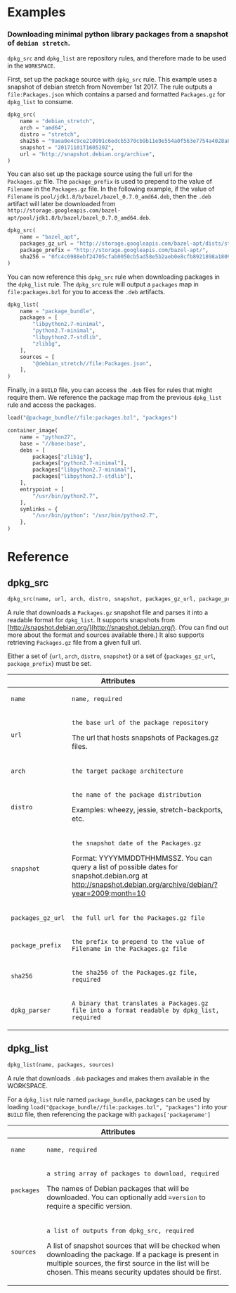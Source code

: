 # Examples

### **Downloading minimal python library packages from a snapshot of `debian stretch`**.

`dpkg_src` and `dpkg_list` are repository rules, and therefore made to be used in the `WORKSPACE`.

First, set up the package source with `dpkg_src` rule.  This example uses a snapshot of debian stretch from November 1st 2017.  The rule outputs a `file:Packages.json` which contains a parsed and formatted `Packages.gz` for `dpkg_list` to consume.

```python
dpkg_src(
    name = "debian_stretch",
    arch = "amd64",
    distro = "stretch",
    sha256 = "9aea0e4c9ce210991c6edcb5370cb9b11e9e554a0f563e7754a4028a8fd0cb73",
    snapshot = "20171101T160520Z",
    url = "http://snapshot.debian.org/archive",
)
```

You can also set up the package source using the full url for the `Packages.gz` file. The `package_prefix` is used to
prepend to the value of `Filename` in the `Packages.gz` file. In the following example, if the value of `Filename` is
`pool/jdk1.8/b/bazel/bazel_0.7.0_amd64.deb`, then the `.deb` artifact will later be downloaded from
`http://storage.googleapis.com/bazel-apt/pool/jdk1.8/b/bazel/bazel_0.7.0_amd64.deb`.

```python
dpkg_src(
    name = "bazel_apt",
    packages_gz_url = "http://storage.googleapis.com/bazel-apt/dists/stable/jdk1.8/binary-amd64/Packages.gz",
    package_prefix = "http://storage.googleapis.com/bazel-apt/",
    sha256 = "0fc4c6988ebf24705cfab0050cb5ad58e5b2aeb0e8cfb8921898a1809042416c",
)
```

You can now reference this `dpkg_src` rule when downloading packages in the `dpkg_list` rule.  The `dpkg_src` rule will output a `packages` map in `file:packages.bzl` for you to access the `.deb` artifacts. 

```python
dpkg_list(
    name = "package_bundle",
    packages = [
        "libpython2.7-minimal",
        "python2.7-minimal",
        "libpython2.7-stdlib",
        "zlib1g",
    ],
    sources = [
        "@debian_stretch//file:Packages.json",
    ],
)
```

Finally, in a `BUILD` file, you can access the `.deb` files for rules that might require them.  We reference the package map from the previous `dpkg_list` rule and access the packages.  

```python
load("@package_bundle//file:packages.bzl", "packages")

container_image(
    name = "python27",
    base = "//base:base",
    debs = [
        packages["zlib1g"],
        packages["python2.7-minimal"],
        packages["libpython2.7-minimal"],
        packages["libpython2.7-stdlib"],
    ],
    entrypoint = [
        "/usr/bin/python2.7",
    ],
    symlinks = {
        "/usr/bin/python": "/usr/bin/python2.7",
    },
)
```

# Reference

## dpkg_src

```python
dpkg_src(name, url, arch, distro, snapshot, packages_gz_url, package_prefix, sha256, dpkg_parser)
```

A rule that downloads a `Packages.gz` snapshot file and parses it into a readable format for `dpkg_list`.
It supports snapshots from [http://snapshot.debian.org/](http://snapshot.debian.org/). (You can find out more about the format and sources available there.)
It also supports retrieving `Packages.gz` file from a given full url.

Either a set of {`url`, `arch`, `distro`, `snapshot`} or a set of {`packages_gz_url`, `package_prefix`} must be set.

<table class="table table-condensed table-bordered table-params">
  <colgroup>
    <col class="col-param" />
    <col class="param-description" />
  </colgroup>
  <thead>
    <tr>
      <th colspan="2">Attributes</th>
    </tr>
  </thead>
  <tbody>
    <tr>
      <td><code>name</code></td>
      <td>
        <p><code>name, required</code></p>
      </td>
    </tr>
    <tr>
      <td><code>url</code></td>
      <td>
        <p><code>the base url of the package repository</code></p>
        <p>The url that hosts snapshots of Packages.gz files.</p>
      </td>
    </tr>
    <tr>
      <td><code>arch</code></td>
      <td>
        <p><code>the target package architecture</code></p>
      </td>
    </tr>
    <tr>
      <td><code>distro</code></td>
      <td>
        <p><code>the name of the package distribution</code></p>
        <p>Examples: wheezy, jessie, stretch-backports, etc.</p>
      </td>
    </tr>
    <tr>
      <td><code>snapshot</code></td>
      <td>
        <p><code>the snapshot date of the Packages.gz</code></p>
        <p>Format: YYYYMMDDTHHMMSSZ.  You can query a list of possible dates for snapshot.debian.org at <a href=
        'http://snapshot.debian.org/archive/debian/?year=2009;month=10'>http://snapshot.debian.org/archive/debian/?year=2009;month=10</a>
      </td>
    </tr>
    <tr>
      <td><code>packages_gz_url</code></td>
      <td>
        <p><code>the full url for the Packages.gz file</code></p>
      </td>
    </tr>
    <tr>
      <td><code>package_prefix</code></td>
      <td>
        <p><code>the prefix to prepend to the value of Filename in the Packages.gz file</code></p>
      </td>
    </tr>
    <tr>
      <td><code>sha256</code></td>
      <td>
        <p><code>the sha256 of the Packages.gz file, required</code></p>
      </td>
    </tr>
    <tr>
      <td><code>dpkg_parser</code></td>
      <td>
        <p><code>A binary that translates a Packages.gz file into a format readable by dpkg_list, required</code></p>
      </td>
    </tr>
  </tbody>
</table>

## dpkg_list

```python
dpkg_list(name, packages, sources)
```

A rule that downloads `.deb` packages and makes them available in the WORKSPACE.

For a `dpkg_list` rule named `package_bundle`, packages can be used by loading `load("@package_bundle//file:packages.bzl", "packages")` into your `BUILD` file, then referencing the package with `packages['packagename']`

<table class="table table-condensed table-bordered table-params">
  <colgroup>
    <col class="col-param" />
    <col class="param-description" />
  </colgroup>
  <thead>
    <tr>
      <th colspan="2">Attributes</th>
    </tr>
  </thead>
  <tbody>
    <tr>
      <td><code>name</code></td>
      <td>
        <p><code>name, required</code></p>
      </td>
    </tr>
    <tr>
      <td><code>packages</code></td>
      <td>
        <p><code>a string array of packages to download, required</code></p>
        <p>The names of Debian packages that will be downloaded. You can optionally add <code>=version</code> to require a specific version.</p>
      </td>
    </tr>
    <tr>
      <td><code>sources</code></td>
      <td>
        <p><code>a list of outputs from dpkg_src, required</code></p>
        <p>A list of snapshot sources that will be checked when downloading the package.  If a package is present in multiple sources, the first source in the list will be chosen. This means security updates should be first.</p>
      </td>
    </tr>
  </tbody>
</table>
